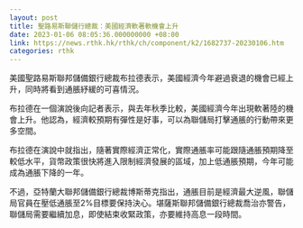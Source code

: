 ```yaml
---
layout: post
title: 聖路易斯聯儲行總裁：美國經濟軟著軟機會上升
date: 2023-01-06 08:05:36.000000000 +08:00
link: https://news.rthk.hk/rthk/ch/component/k2/1682737-20230106.htm
categories: rthk
---
```


美國聖路易斯聯邦儲備銀行總裁布拉德表示，美國經濟今年避過衰退的機會已經上升，同時將看到通脹紓緩的可喜情況。

布拉德在一個演說後向記者表示，與去年秋季比較，美國經濟今年出現軟著陸的機會上升。他認為，經濟較預期有彈性是好事，可以為聯儲局打擊通脹的行動帶來更多空間。

布拉德在演說中就指出，隨著實際經濟正常化，實際通脹率可能跟隨通脹預期降至較低水平，貨幣政策很快將進入限制經濟發展的區域，加上低通脹預期，今年可能成為通脹下降的一年。

不過，亞特蘭大聯邦儲備銀行總裁博斯蒂克指出，通脹目前是經濟最大逆風，聯儲局官員在壓低通脹至2%目標要保持決心。堪薩斯聯邦儲備銀行總裁喬治亦警告，聯儲局需要繼續加息，即使結束收緊政策，亦要維持高息一段時間。
